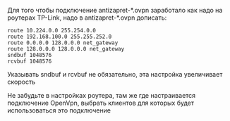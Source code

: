 Для того чтобы подключение antizapret-\*.ovpn заработало как надо на роутерах TP-Link, надо в antizapret-\*.ovpn дописать:

```
route 10.224.0.0 255.254.0.0
route 192.168.100.0 255.255.252.0
route 0.0.0.0 128.0.0.0 net_gateway
route 128.0.0.0 128.0.0.0 net_gateway
sndbuf 1048576
rcvbuf 1048576
```
Указывать sndbuf и rcvbuf не обязательно, эта настройка увеличивает скорость

Не забудьте в настройках роутера, там же где настраивается подключение OpenVpn, выбрать клиентов для которых будет использоваться это подключение 
